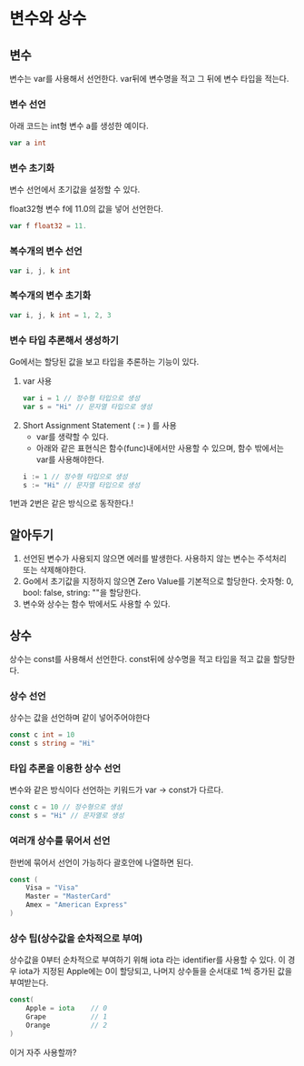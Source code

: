 # 변수와 상수

## 변수

변수는 var를 사용해서 선언한다. var뒤에 변수명을 적고 그 뒤에 변수 타입을 적는다. 

### 변수 선언

아래 코드는 int형 변수 a를 생성한 예이다.

```go
var a int
```

### 변수 초기화

변수 선언에서 초기값을 설정할 수 있다.

float32형 변수 f에 11.0의 값을 넣어 선언한다.

```go
var f float32 = 11.
```

### 복수개의 변수 선언

```go
var i, j, k int
```

### 복수개의 변수 초기화
```go
var i, j, k int = 1, 2, 3
```

### 변수 타입 추론해서 생성하기

Go에서는 할당된 값을 보고 타입을 추론하는 기능이 있다.

1. var 사용
    ```go
    var i = 1 // 정수형 타입으로 생성
    var s = "Hi" // 문자열 타입으로 생성
    ```
2. Short Assignment Statement ( := ) 를 사용
    - var를 생략할 수 있다.
    - 아래와 같은 표현식은 함수(func)내에서만 사용할 수 있으며, 함수 밖에서는 var를 사용해야한다. 
    ```go
    i := 1 // 정수형 타입으로 생성
    s := "Hi" // 문자열 타입으로 생성
    ```

1번과 2번은 같은 방식으로 동작한다.!


## 알아두기
1. 선언된 변수가 사용되지 않으면 에러를 발생한다. 사용하지 않는 변수는 주석처리 또는 삭제해야한다.
2. Go에서 초기값을 지정하지 않으면 Zero Value를 기본적으로 할당한다. 숫자형: 0, bool: false, string: ""을 할당한다.
3. 변수와 상수는 함수 밖에서도 사용할 수 있다.


## 상수 

상수는 const를 사용해서 선언한다. const뒤에 상수명을 적고 타입을 적고 값을 할당한다.

### 상수 선언

상수는 값을 선언하며 같이 넣어주어야한다

```go
const c int = 10
const s string = "Hi"
```

### 타입 추론을 이용한 상수 선언

변수와 같은 방식이다 선언하는 키워드가 var -> const가 다르다.

```go
const c = 10 // 정수형으로 생성
const s = "Hi" // 문자열로 생성
```


### 여러개 상수를 묶어서 선언

한번에 묶어서 선언이 가능하다 괄호안에 나열하면 된다.

```go
const (
    Visa = "Visa"
    Master = "MasterCard"
    Amex = "American Express"
)
```

### 상수 팁(상수값을 순차적으로 부여)

상수값을 0부터 순차적으로 부여하기 위해 iota 라는 identifier를 사용할 수 있다. 이 경우 iota가 지정된 Apple에는 0이 할당되고, 나머지 상수들을 순서대로 1씩 증가된 값을 부여받는다.

```go
const(
    Apple = iota    // 0
    Grape           // 1
    Orange          // 2
)
```

이거 자주 사용할까?
